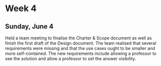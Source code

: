 # Week 4

## Sunday, June 4
Held a team meeting to finalise the Charter & Scope document as well as finish the first draft of the Design document. The team realised that several requirements were missing and that the use cases ought to be smaller and more self-contained. The new requirements include allowing a professor to see the solution and allow a professor to set the answer visibility.  